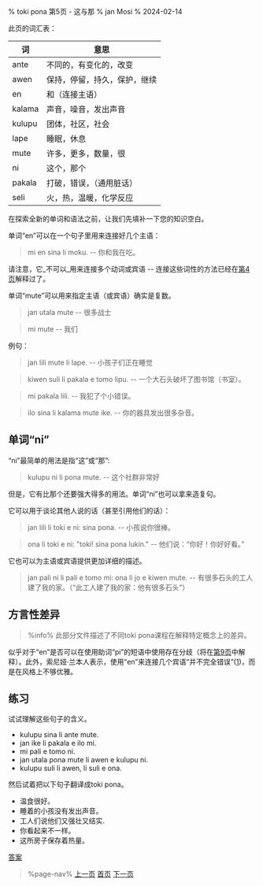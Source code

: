 % toki pona 第5页 - 这与那
% jan Mosi
% 2024-02-14

此页的词汇表：

| 词     | 意思                         |
| ------ | ---------------------------- |
| ante   | 不同的，有变化的，改变       |
| awen   | 保持，停留，持久，保护，继续 |
| en     | 和（连接主语）               |
| kalama | 声音，噪音，发出声音         |
| kulupu | 团体，社区，社会             |
| lape   | 睡眠，休息                   |
| mute   | 许多，更多，数量，很         |
| ni     | 这个，那个                   |
| pakala | 打破，错误，（通用脏话）     |
| seli   | 火，热，温暖，化学反应       |

在探索全新的单词和语法之前，让我们先填补一下您的知识空白。

单词“en”可以在一个句子里用来连接好几个主语： 

> mi en sina li moku. -- 你和我在吃。

请注意，它_不可以_用来连接多个动词或宾语 -- 连接这些词性的方法已经在[第4页](zh/4)解释过了。

单词“mute”可以用来指定主语（或宾语）确实是复数。

> jan utala mute -- 很多战士

> mi mute -- 我们

例句：

> jan lili mute li lape. -- 小孩子们正在睡觉

> kiwen suli li pakala e tomo lipu. -- 一个大石头破坏了图书馆（书室）。

> mi pakala lili. -- 我犯了个小错误。

> ilo sina li kalama mute ike. -- 你的器具发出很多杂音。

## 单词“ni”

“ni”最简单的用法是指“这”或“那”:

> kulupu ni li pona mute. -- 这个社群非常好

但是，它有比那个还要强大得多的用法。单词“ni”也可以拿来造复句。

它可以用于谈论其他人说的话（甚至引用他们的话）：

> jan lili li toki e ni: sina pona. -- 小孩说你很棒。

> ona li toki e ni: "toki! sina pona lukin." -- 他们说：“你好！你好好看。”

它也可以为主语或宾语提供更加详细的描述。

> jan pali ni li pali e tomo mi: ona li jo e kiwen mute. -- 有很多石头的工人
> 建了我的家。（“此工人建了我的家：他有很多石头”）

## 方言性差异

> %info%
> 此部分文件描述了不同toki pona课程在解释特定概念上的差异。

似乎对于“en”是否可以在使用助词“pi”的短语中使用存在分歧（将在[第9页](zh/9)中解释）。此外，索尼娅·兰本人表示，使用“en”来连接几个宾语“并不完全错误”([1][mapona_en])，而是在风格上不够优雅。

[mapona_en]: https://discord.com/channels/301377942062366741/301377942062366741/640764719614918656

## 练习

试试理解这些句子的含义。

* kulupu sina li ante mute.
* jan ike li pakala e ilo mi.
* mi pali e tomo ni.
* jan utala pona mute li awen e kulupu ni.
* kulupu suli li awen, li suli e ona.

然后试着把以下句子翻译成toki pona。

* 温食很好。
* 睡着的小孩没有发出声音。
* 工人们说他们又强壮又结实.
* 你看起来不一样。
* 这所房子保存着热量。

[答案](zh/answers#p5)

> %page-nav%
> [上一页](zh/4)
> [首页](zh)
> [下一页](zh/6)
